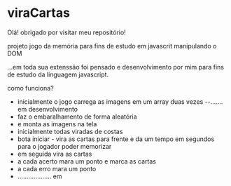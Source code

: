 # viraCartas
Olá! obrigado por visitar meu repositório!

projeto jogo da memória para fins de estudo em javascrit manipulando o DOM

...em toda sua extenssão foi pensado e desenvolvimento por mim
para fins de estudo da linguagem javascript.

como funciona?
- inicialmente o jogo carrega as imagens em um array duas vezes
--....... em desenvolvimento
- faz o embaralhamento de forma aleatória 
- e monta as imagens na tela 
- inicialmente todas viradas de costas
- bota iniciar - vira as cartas para frente e da um tempo em segundos 
  para o jogador poder memorizar
- em seguida vira as cartas 
- a cada acerto mara um ponto e marca as cartas
- a cada erro mara um ponto
- ................... em 


